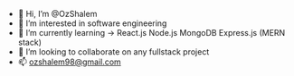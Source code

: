 - 👋 Hi, I’m @OzShalem
- 👀 I’m interested in software engineering
- 🌱 I’m currently learning -> React.js Node.js MongoDB Express.js (MERN stack)
- 💞️ I’m looking to collaborate on any fullstack project
- 📫 ozshalem98@gmail.com

<!---
OzShalem/OzShalem is a ✨ special ✨ repository because its `README.md` (this file) appears on your GitHub profile.
You can click the Preview link to take a look at your changes.
--->

